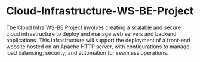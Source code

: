 # Cloud-Infrastructure-WS-BE-Project
The Cloud Infra WS-BE Project involves creating a scalable and secure cloud infrastructure to deploy and manage web servers and backend applications. This infrastructure will support the deployment of a front-end website hosted on an Apache HTTP server, with configurations to manage load balancing, security, and automation for seamless operations.
